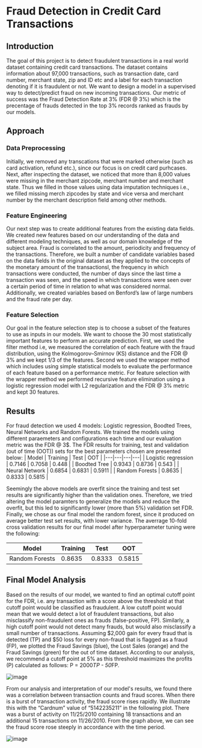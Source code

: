 # Fraud Detection in Credit Card Transactions
## Introduction
The goal of this project is to detect fraudulent transactions in a real world dataset containing credit card transactions. The dataset contains information about 97,000 transactions, such as transaction date, card number, merchant state, zip and ID etc and a label for each transaction denoting if it is fraudulent or not. We want to design a model in a supervised way to detect/predict fraud on new incoming transactions. Our metric of success was the Fraud Detection Rate at 3% (FDR @ 3%) which is the precentage of frauds detected in the top 3% records ranked as frauds by our models.
## Approach
### Data Preprocessing
Initially, we removed any transcations that were marked otherwise (such as card activation, refund etc.), since our focus is on credit card purhcases. Next, after inspecting the dataset, we noticed that more than 8,000 values were missing in the merchant zipcode, merchant number and merchant state. Thus we filled in those values using data imputation techniques i.e., we filled missing merch zipcodes by state and vice versa and merchant number by the merchant description field among other methods. 
### Feature Engineering 
Our next step was to create additional features from the existing data fields. We created new features based on our understanding of the data and different modeling techniques, as well as our domain knowledge of the subject area. Fraud is correlated to the amount, periodicity and frequency of the transactions. Therefore, we built a number of candidate variables based on the data fields in the original dataset as they applied to the concepts of the monetary amount of the transactionsl, the frequency in which transactions were conducted, the number of days since the last time a transaction was seen, and the speed in which transactions were seen over a certain period of time in relation to what was considered normal. Additionally, we created variables based on Benford’s law of large numbers and the fraud rate per day.
### Feature Selection
Our goal in the feature selection step is to choose a subset of the features to use as inputs in our models. We want to choose the 30 most statistically important features to perform an accurate prediction. First, we used the filter method i.e, we measured the correlation of each feature with the fraud distribution, using the Kolmogorov–Smirnov (KS) distance and the FDR @ 3% and we kept 1/3 of the features. Second we used the wrapper method which includes using simple statistical models to evaluate the performance of each feature based on a performance metric. For feature selection with the wrapper method we performed recursive feature elimination using a logistic regression model with L2 regularization and the FDR @ 3% metric and kept 30 features.
## Results
For fraud detection we used 4 models: Logistic regression, Boodted Trees, Neural Networks and Random Forests. We trained the models using different paraemeters and configurations each time and our evaluation metric was the FDR @ 3$. The FDR results for training, test and validation (out of time (OOT)) sets for the best parameters chosen are presented below:
| Model | Training | Test | OOT |
|---|---|---|---|
| Logistic regression | 0.7146 | 0.7058 | 0.448 |
| Boodted Tree | 0.9343 | 0.8736 | 0.543 |
| Neural Network | 0.6854 | 0.6831 | 0.5911 |
| Random Forests | 0.8635 | 0.8333 | 0.5815 |  

Seemingly the above models are overfit since the training and test set results are significantly higher than the validation ones. Therefore, we tried altering the model paramters to generalize the models and reduce the overfit, but this led to significantly lower (more than 5%) validation set FDR. Finally, we chose as our final model the random forest, since it produced on average better test set results, with lower variance. The averrage 10-fold cross validation results for our final model after hyperparameter tuning were the following:  

| Model | Training | Test | OOT |
|---|---|---|---|
| Random Forests | 0.8635 | 0.8333 | 0.5815 |  

## Final Model Analysis
Based on the results of our model, we wanted to find an optimal cutoff point for the FDR, i.e. any transaction with a score above the threshold at that cutoff point would be classified as fraudulent. A low cutoff point would mean that we would detect a lot of fraudulent transactions, but also misclassify non-fraudulent ones as frauds (false-positive, FP). Similarly, a high cutoff point would not detect many frauds, but would also misclassify a small number of transactions. Assuming $2,000 gain for every fraud that is detected (TP) and $50 loss for every non-fraud that is flagged as a fraud (FP), we plotted the Fraud Savings (blue), the Lost Sales (orange) and the Fraud Savings (green) for the out of time dataset. According to our analysis, we recommend a cutoff point at 5% as this threshold maximizes the profits (P) calculated as follows: P = 2000*TP - 50*FP. 

![image](https://user-images.githubusercontent.com/39418469/140681513-c732c283-dafa-4e5e-99bf-d93c12cc7f31.png)

From our analysis and interpretation of our model's results, we found there was a correlation between transaction counts and fraud scores. When there is a burst of transaction activity, the fraud score rises rapidly. We illustrate this with the “Cardnum” value of “5142235211” in the following plot. There was a burst of activity on 11/25/2010 containing 18 transactions and an additional 15 transactions on 11/26/2010. From the graph above, we can see the fraud score rose steeply in accordance with the time period.

![image](https://user-images.githubusercontent.com/39418469/140683111-01734def-d893-4af7-9678-bc29346bea70.png)



